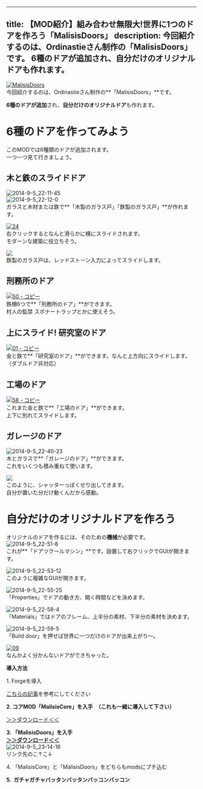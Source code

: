 
---
title: 【MOD紹介】組み合わせ無限大!世界に1つのドアを作ろう「MalisisDoors」
description: 今回紹介するのは、Ordinastieさん制作の「MalisisDoors」です。
 6種のドアが追加され、自分だけのオリジナルドアも作れます。
---

[![MalisisDoors](https://cdn-ak.f.st-hatena.com/images/fotolife/s/sasigume/20210208/20210208141107.png)](#5/a/5a987635.png "MalisisDoors")  
今回紹介するのは、Ordinastieさん制作の**「MalisisDoors」**です。

**6種のドアが追加**され、**自分だけのオリジナルドア**も作れます。

# 6種のドアを作ってみよう

このMODでは6種類のドアが追加されます。  
一つ一つ見て行きましょう。

## 木と鉄のスライドドア

![2014-9-5_22-11-45](https://cdn-ak.f.st-hatena.com/images/fotolife/s/sasigume/20210208/20210208142018.jpg)  
![2014-9-5_22-12-0](https://cdn-ak.f.st-hatena.com/images/fotolife/s/sasigume/20210208/20210208155317.jpg)  
ガラスと木材または鉄で**「木製のガラス戸」「鉄製のガラス戸」**が作れます。

[![24](https://cdn-ak.f.st-hatena.com/images/fotolife/s/sasigume/20210208/20210208154918.png)](#b/5/b5838949.png "24")  
右クリックするとなんと滑らかに横にスライドされます。  
モダーンな建築に役立ちそう。

![](https://cdn-ak.f.st-hatena.com/images/fotolife/s/sasigume/20210208/20210208074742.gif)  
鉄製のガラス戸は、レッドストーン入力によってスライドします。

## 刑務所のドア

[![50 - コピー](https://cdn-ak.f.st-hatena.com/images/fotolife/s/sasigume/20210208/20210208140028.png)](#4/f/4f48a203.png "50 - コピー")  
鉄柵6つで**「刑務所のドア」**ができます。  
村人の監禁 スポナートラップとかに使えそう。

## 上にスライド! 研究室のドア

[![01 - コピー](https://cdn-ak.f.st-hatena.com/images/fotolife/s/sasigume/20210208/20210208162331.png)](#d/8/d846d71c.png "01 - コピー")  
金と鉄で**「研究室のドア」**ができます。なんと上方向にスライドします。（ダブルドア非対応）

## 工場のドア

[![58 - コピー](https://cdn-ak.f.st-hatena.com/images/fotolife/s/sasigume/20210208/20210208154314.png)](#a/f/afc5d4fd.png "58 - コピー")  
これまた金と鉄で**「工場のドア」**ができます。  
上下に別れてスライドします。

## ガレージのドア

![2014-9-5_22-40-23](https://cdn-ak.f.st-hatena.com/images/fotolife/s/sasigume/20210208/20210208150250.jpg)  
木とガラスで**「ガレージのドア」**ができます。  
これをいくつも積み重ねて使います。

![](https://cdn-ak.f.st-hatena.com/images/fotolife/s/sasigume/20210208/20210208074809.gif)  
このように、シャッターっぽくせり出してきます。  
自分が置いた分だけ動くんだから感動。

# 自分だけのオリジナルドアを作ろう

オリジナルのドアを作るには、そのための**機械**が必要です。  
![2014-9-5_22-51-8](https://cdn-ak.f.st-hatena.com/images/fotolife/s/sasigume/20210208/20210208150321.jpg)  
これが**「ドアツクールマシン」**です。設置して右クリックでGUIが開きます。

![2014-9-5_22-53-12](https://cdn-ak.f.st-hatena.com/images/fotolife/s/sasigume/20210208/20210208155937.jpg)  
このように複雑なGUIが開きます。

![2014-9-5_22-55-25](https://cdn-ak.f.st-hatena.com/images/fotolife/s/sasigume/20210208/20210208154828.jpg)  
「Properties」でドアの動き方、開く時間などを決めます。

![2014-9-5_22-58-4](https://cdn-ak.f.st-hatena.com/images/fotolife/s/sasigume/20210208/20210208130409.jpg)  
「Materials」ではドアのフレーム、上半分の素材、下半分の素材を決めます。

![2014-9-5_22-59-5](https://cdn-ak.f.st-hatena.com/images/fotolife/s/sasigume/20210208/20210208124857.jpg)  
「Build door」を押せば世界に一つだけのドアが出来上がり～。

[![09](https://www.napoan.com/wp-content/uploads/imgs/8/5/852a9882.png)](#8/5/852a9882.png "09")  
なんかよく分かんないドアができちゃった。

**導入方法**

1\. Forgeを導入

[こちらの記事](/new-way-to-install-mod/)を参考にしてください

**2\. コアMOD「MalisisCore」を入手　（これも一緒に導入して下さい）**

[＞＞ダウンロード＜＜](http://minecraft.curseforge.com/mc-mods/223896-malisiscore "前提となるコアMODです。")

**3\. 「MalisisDoors」を入手**  
**[＞＞ダウンロード＜＜](http://www.minecraftforum.net/forums/mapping-and-modding/minecraft-mods/2076338-1-7-2-1-7-10-forge-malisisdoors-1-7-10-1-1)**  
![2014-9-5_23-14-16](https://cdn-ak.f.st-hatena.com/images/fotolife/s/sasigume/20210208/20210208133836.jpg)  
リンク先のこ↑こ↓

4\. 「MalisisCore」と「MalisisDoors」をどちらもmodsにブチ込む  
  
**5\.  ガチャガチャバッタンバッタンバッコンバッコン**
